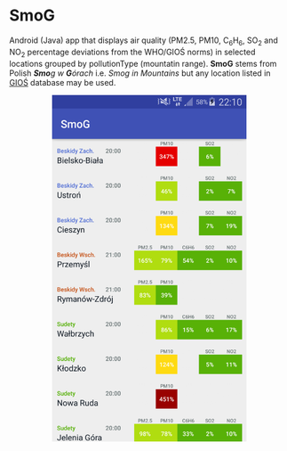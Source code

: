 # SmoG

Android (Java) app that displays air quality (PM2.5, PM10, C<sub>6</sub>H<sub>6</sub>, SO<sub>2</sub> and NO<sub>2</sub> 
percentage deviations from the WHO/GIOŚ norms)
in selected locations grouped by pollutionType (mountatin range). **SmoG** stems from Polish ***Smo**g w **G**órach*
i.e. *Smog in Mountains* but any location listed in [GIOŚ](http://powietrze.gios.gov.pl/pjp/content/api) database 
may be used.

<p align="center">
  <img src="SmoG_1.png" width="350"/>
</p>
